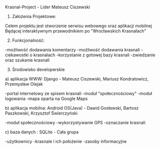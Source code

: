 Krasnal-Project - Lider Mateusz Ciszewski

1. Założenia Projektowe:

Celem projektu jest stworzenie serwisu webowego oraz aplikacji mobilnej Będącej interaktywnym przewodnikiem po "Wrocławskich Krasnalach"

2. Funkcjonalność:

-możliwość dodawania komentarzy 
-możliwość dodawania krasnali 
-ciekawostki o krasnalach 
-korzystanie z gotowej bazy krasnali 
-zwiedzanie oraz szukanie krasnali

3. Środowisko developerskie

a) aplikacja WWW: Django - Mateusz Ciszewski, Mariusz Kondratowicz, Przemysław Olejak

-portal internetowy ze spisem krasnali 
-moduł "społecznościowy" 
-moduł logowania 
-mapa oparta na Google Maps

b) aplikacja mobilna: Android OS(Java) - Dawid Gosławski, Bartosz Paszkowski, Krzysztof Świerczyński

-moduł społecznościowy 
-wykorzystywanie GPS 
-oznaczanie krasnali

c) baza danych : SQLite - Cała grupa

-użytkownicy 
-krasnale i ich położenie 
-zasoby informacyjne
